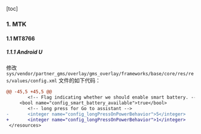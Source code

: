 [toc]

### 1. MTK

#### 1.1 MT8766

##### 1.1.1 Android U

修改 `sys/vendor/partner_gms/overlay/gms_overlay/frameworks/base/core/res/res/values/config.xml` 文件的如下代码：

```diff
@@ -45,5 +45,5 @@
        <!-- Flag indicating whether we should enable smart battery. -->
     <bool name="config_smart_battery_available">true</bool>
        <!-- long press for Go to assistant -->
-       <integer name="config_longPressOnPowerBehavior">5</integer>
+       <integer name="config_longPressOnPowerBehavior">1</integer>
 </resources>
```

